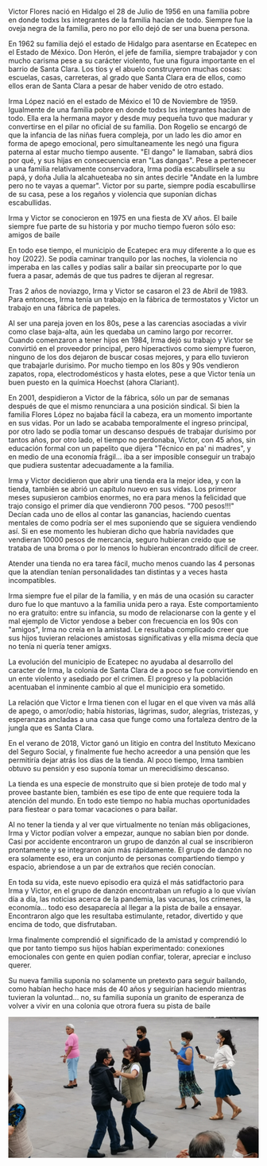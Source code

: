 Victor Flores nació en Hidalgo el 28 de Julio de 1956 en una familia pobre en donde todxs lxs integrantes de la familia hacían de todo. Siempre fue la oveja negra de la familia, pero no por ello dejó de ser una buena persona.

En 1962 su familia dejó el estado de Hidalgo para asentarse en Ecatepec en el Estado de México. Don Herón, el jefe de familia, siempre trabajador y con mucho carisma pese a su carácter violento, fue una figura importante en el barrio de Santa Clara. Los tíos y el abuelo construyeron muchas cosas: escuelas, casas, carreteras, al grado que Santa Clara era de ellos, como ellos eran de Santa Clara a pesar de haber venido de otro estado.

Irma López nació en el estado de México el 10 de Noviembre de 1959. Igualmente de una familia pobre en donde todxs lxs integrantes hacían de todo. Ella era la hermana mayor y desde muy pequeña tuvo que madurar y convertirse en el pilar no oficial de su familia. Don Rogelio se encargó de que la infancia de las niñas fuera compleja, por un lado les dio amor en forma de apego emocional, pero simultaneamente les negó una figura paterna al estar mucho tiempo ausente. "El dango" le llamaban, sabrá dios por qué, y sus hijas en consecuencia eran "Las dangas". Pese a pertenecer a una familia relativamente conservadora, Irma podía escabullirsele a su papá, y doña Julia la alcahueteaba no sin antes decirle "Andate en la lumbre pero no te vayas a quemar". Victor por su parte, siempre podía escabullirse de su casa, pese a los regaños y violencia que suponían dichas escabullidas.

Irma y Victor se conocieron en 1975 en una fiesta de XV años. El baile siempre fue parte de su historia y por mucho tiempo fueron sólo eso: amigos de baile

En todo ese tiempo, el municipio de Ecatepec era muy diferente a lo que es hoy (2022). Se podía caminar tranquilo por las noches, la violencia no imperaba en las calles y podías salir a bailar sin preocuparte por lo que fuera a pasar, además de que tus padres te dijeran al regresar.

Tras 2 años de noviazgo, Irma y Victor se casaron el 23 de Abril de 1983. Para entonces, Irma tenía un trabajo en la fábrica de termostatos y Victor un trabajo en una fábrica de papeles.

Al ser una pareja joven en los 80s, pese a las carencias asociadas a vivir como clase baja-alta, aún les quedaba un camino largo por recorrer. Cuando comenzaron a tener hijos en 1984, Irma dejó su trabajo y Victor se convirtió en el proveedor principal, pero hiperactivos como siempre fueron, ninguno de los dos dejaron de buscar cosas mejores, y para ello tuvieron que trabajarle durisimo. Por mucho tiempo en los 80s y 90s vendieron zapatos, ropa, electrodomésticos y hasta elotes, pese a que Victor tenía un buen puesto en la química Hoechst (ahora Clariant).

En 2001, despidieron a Victor de la fábrica, sólo un par de semanas después de que el mismo renunciara a una posición sindical. Si bien la familia Flores López no bajaba fácil la cabeza, era un momento importante en sus vidas. Por un lado se acababa temporalmente el ingreso principal, por otro lado se podía tomar un descanso después de trabajar durísimo por tantos años, por otro lado, el tiempo no perdonaba, Victor, con 45 años, sin educación formal con un papelito que dijera "Técnico en pa' ni madres", y en medio de una economía frágil... iba a ser imposible conseguir un trabajo que pudiera sustentar adecuadamente a la familia.

Irma y Victor decidieron que abrir una tienda era la mejor idea, y con la tienda, también se abrió un capítulo nuevo en sus vidas. Los primeror meses supusieron cambios enormes, no era para menos la felicidad que trajo consigo el primer día que vendieronn 700 pesos. "700 pesos!!!" Decían cada uno de ellos al contar las ganancias, haciendo cuentas mentales de como podría ser el mes suponiendo que se siguiera vendiendo así. Si en ese momento les hubieran dicho que habría navidades que vendieran 10000 pesos de mercancia, seguro hubieran creido que se trataba de una broma o por lo menos lo hubieran encontrado díficil de creer.

Atender una tienda no era tarea fácil, mucho menos cuando las 4 personas que la atendían tenían personalidades tan distintas y a veces hasta incompatibles.

Irma siempre fue el pilar de la familia, y en más de una ocasión su caracter duro fue lo que mantuvo a la familia unida pero a raya. Este comportamiento no era gratuito: entre su infancia, su modo de relacionarse con la gente y el mal ejemplo de Victor yendose a beber con frecuencia en los 90s con "amigos", Irma no creía en la amistad. Le resultaba complicado creer que sus hijos tuvieran relaciones amistosas significativas y ella misma decía que no tenía ni quería tener amigxs.

La evolución del municipio de Ecatepec no ayudaba al desarrollo del caracter de Irma, la colonia de Santa Clara de a poco se fue convirtiendo en un ente violento y asediado por el crimen. El progreso y la población acentuaban el inminente cambio al que el municipio era sometido.

La relación que Victor e Irma tienen con el lugar en el que viven va más allá de apego, o amor/odio; había historias, lágrimas, sudor, alegrías, tristezas, y esperanzas ancladas a una casa que funge como una fortaleza dentro de la jungla que es Santa Clara.

En el verano de 2018, Victor ganó un litigio en contra del Instituto Mexicano del Seguro Social, y finalmente fue hecho acreedor a una pensión que les permitiría dejar atrás los días de la tienda. Al poco tiempo, Irma tambien obtuvo su pensión y eso suponía tomar un merecidísimo descanso.

La tienda es una especie de monstruito que si bien proteje de todo mal y provee bastante bien, también es ese tipo de ente que requiere toda la atención del mundo. En todo este tiempo no había muchas oportunidades para fiestear o para tomar vacaciones o para bailar.

Al no tener la tienda y al ver que virtualmente no tenían más obligaciones, Irma y Victor podían volver a empezar, aunque no sabían bien por donde. Casi por accidente encontraron un grupo de danzón al cual se inscribieron prontamente y se integraron aún más rápidamente. El grupo de danzón no era solamente eso, era un conjunto de personas compartiendo tiempo y espacio, abriendose a un par de extraños que recién conocían.

En toda su vida, este nuevo episodio era quizá el más satidfactorio para Irma y Victor, en el grupo de danzón encontraban un refugio a lo que vivían día a día, las noticias acerca de la pandemia, las vacunas, los crímenes, la economía... todo eso desaparecía al llegar a la pista de baile a ensayar. Encontraron algo que les resultaba estimulante, retador, divertido y que encima de todo, que disfrutaban.

Irma finalmente comprendió el significado de la amistad y comprendió lo que por tanto tiempo sus hijos habían experimentado: conexiones emocionales con gente en quien podían confiar, tolerar, apreciar e incluso querer.

Su nueva familia suponía no solamente un pretexto para seguir bailando, como habían hecho hace más de 40 años y seguirían haciendo mientras tuvieran la voluntad... no, su familia suponía un granito de esperanza de volver a vivir en una colonia que otrora fuera su pista de baile

![dancing_club](dancing_club.jpg)